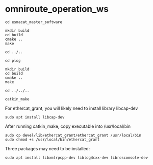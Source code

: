 # omniroute_operation_ws

```
cd esmacat_master_software

mkdir build
cd build
cmake ..
make

cd ../..

cd plog

mkdir build
cd build
cmake ..
make

cd ../../..

catkin_make
```
For ethercat_grant, you will likely need to install library libcap-dev
```
sudo apt install libcap-dev
```
After running catkin_make, copy executable into /usr/local/bin
```
sudo cp devel/lib/ethercat_grant/ethercat_grant /usr/local/bin
sudo chmod +s /usr/local/bin/ethercat_grant
```

Three packages may need to be installed:
```
sudo apt install libxmlrpcpp-dev liblog4cxx-dev librosconsole-dev
```


